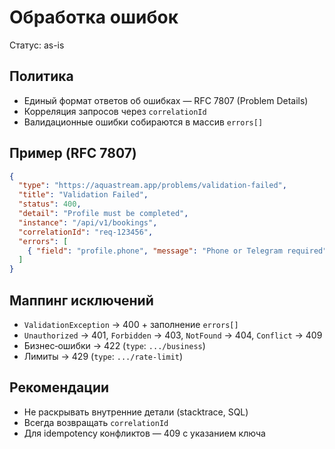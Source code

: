 # Обработка ошибок

Статус: as-is

## Политика
- Единый формат ответов об ошибках — RFC 7807 (Problem Details)
- Корреляция запросов через `correlationId`
- Валидационные ошибки собираются в массив `errors[]`

## Пример (RFC 7807)
```json
{
  "type": "https://aquastream.app/problems/validation-failed",
  "title": "Validation Failed",
  "status": 400,
  "detail": "Profile must be completed",
  "instance": "/api/v1/bookings",
  "correlationId": "req-123456",
  "errors": [
    { "field": "profile.phone", "message": "Phone or Telegram required", "code": "required" }
  ]
}
```

## Маппинг исключений
- `ValidationException` → 400 + заполнение `errors[]`
- `Unauthorized` → 401, `Forbidden` → 403, `NotFound` → 404, `Conflict` → 409
- Бизнес‑ошибки → 422 (`type`: `.../business`)
- Лимиты → 429 (`type`: `.../rate-limit`)

## Рекомендации
- Не раскрывать внутренние детали (stacktrace, SQL)
- Всегда возвращать `correlationId`
- Для idempotency конфликтов — 409 с указанием ключа
